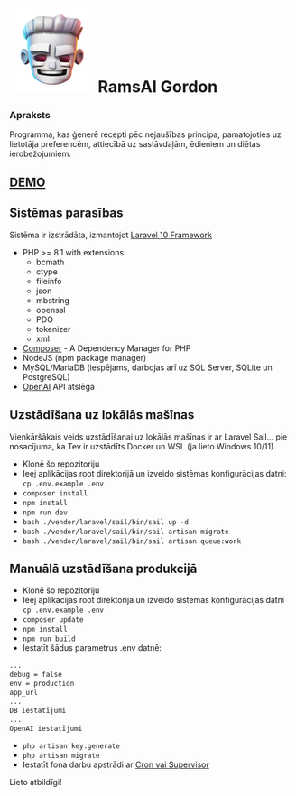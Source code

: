 # ![app logo](https://raw.githubusercontent.com/another-pavels/GroupB-Recepies/main/public/assets/img/logo_med.png) RamsAI Gordon
### Apraksts
Programma, kas ģenerē recepti pēc nejaušības principa, pamatojoties uz lietotāja preferencēm, attiecībā uz sastāvdaļām, ēdieniem un diētas ierobežojumiem.


## [DEMO](https://recipes.us.to/)

## Sistēmas parasības

Sistēma ir izstrādāta, izmantojot [Laravel 10 Framework](https://laravel.com/docs/10.x)
- PHP >= 8.1 with extensions:
  - bcmath
  - ctype
  - fileinfo
  - json
  - mbstring
  - openssl
  - PDO
  - tokenizer
  - xml
- [Composer](https://getcomposer.org/) - A Dependency Manager for PHP 
- NodeJS (npm package manager)
- MySQL/MariaDB (iespējams, darbojas arī uz SQL Server, SQLite un PostgreSQL)
- [OpenAI](https://openai.com/blog/openai-api) API atslēga

## Uzstādīšana uz lokālās mašīnas

Vienkāršākais veids uzstādīšanai uz lokālās mašīnas ir ar Laravel Sail... pie nosacījuma, ka Tev ir uzstādīts Docker un WSL (ja lieto Windows 10/11).
- Klonē šo repozitoriju
- Ieej aplikācijas root direktorijā un izveido sistēmas konfigurācijas datni: `cp .env.example .env`
- `composer install`
- `npm install` 
- `npm run dev`
- `bash ./vendor/laravel/sail/bin/sail up -d`
- `bash ./vendor/laravel/sail/bin/sail artisan migrate`
- `bash ./vendor/laravel/sail/bin/sail artisan queue:work`

## Manuālā uzstādīšana produkcijā

- Klonē šo repozitoriju
- Ieej aplikācijas root direktorijā un izveido sistēmas konfigurācijas datni `cp .env.example .env`
-  `composer update`
-  `npm install`
-  `npm run build`
- Iestatīt šādus parametrus .env datnē:
```
...
debug = false
env = production
app_url
...
DB iestatījumi
...
OpenAI iestatījumi
```
-  `php artisan key:generate`
-  `php artisan migrate`
- Iestatīt fona darbu apstrādi ar [Cron vai Supervisor](https://laravel.com/docs/10.x/queues#supervisor-configuration)

Lieto atbildīgi!
